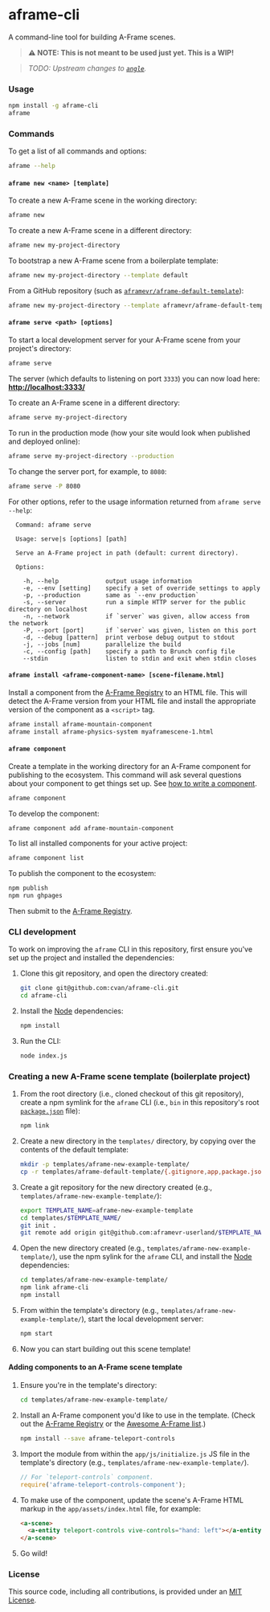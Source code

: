 # aframe-cli

A command-line tool for building A-Frame scenes.

> **⚠ NOTE:️ This is not meant to be used just yet. This is a WIP!**

> _TODO: Upstream changes to [`angle`](https://github.com/aframevr/angle)._


### Usage

```sh
npm install -g aframe-cli
aframe
```


### Commands

To get a list of all commands and options:

```sh
aframe --help
```

#### `aframe new <name> [template]`

To create a new A-Frame scene in the working directory:

```sh
aframe new
```

To create a new A-Frame scene in a different directory:

```sh
aframe new my-project-directory
```

To bootstrap a new A-Frame scene from a boilerplate template:

```sh
aframe new my-project-directory --template default
```

From a GitHub repository (such as [`aframevr/aframe-default-template`](https://github.com/aframevr/aframe-default-template)):

```sh
aframe new my-project-directory --template aframevr/aframe-default-template
```

#### `aframe serve <path> [options]`

To start a local development server for your A-Frame scene from your project's directory:

```sh
aframe serve
```

The server (which defaults to listening on port `3333`) you can now load here: **[http://localhost:3333/](http://localhost:3333/)**

To create an A-Frame scene in a different directory:

```sh
aframe serve my-project-directory
```

To run in the production mode (how your site would look when published and deployed online):

```sh
aframe serve my-project-directory --production
```

To change the server port, for example, to `8080`:

```sh
aframe serve -P 8080
```

For other options, refer to the usage information returned from `aframe serve --help`:

```
  Command: aframe serve

  Usage: serve|s [options] [path]

  Serve an A-Frame project in path (default: current directory).

  Options:

    -h, --help             output usage information
    -e, --env [setting]    specify a set of override settings to apply
    -p, --production       same as `--env production`
    -s, --server           run a simple HTTP server for the public directory on localhost
    -n, --network          if `server` was given, allow access from the network
    -P, --port [port]      if `server` was given, listen on this port
    -d, --debug [pattern]  print verbose debug output to stdout
    -j, --jobs [num]       parallelize the build
    -c, --config [path]    specify a path to Brunch config file
    --stdin                listen to stdin and exit when stdin closes
```

#### `aframe install <aframe-component-name> [scene-filename.html]`

Install a component from the [A-Frame Registry](https://aframe.io/registry) to an HTML file. This will detect the A-Frame version from your HTML file and install the appropriate version of the component as a `<script>` tag.

```sh
aframe install aframe-mountain-component
aframe install aframe-physics-system myaframescene-1.html
```

#### `aframe component`

[component]: https://aframe.io/docs/master/introduction/writing-a-component.html

Create a template in the working directory for an A-Frame component for publishing to the ecosystem. This command will ask several questions about your component to get things set up. See [how to write a component][component].

```sh
aframe component
```

To develop the component:

```sh
aframe component add aframe-mountain-component
```

To list all installed components for your active project:

```sh
aframe component list
```

To publish the component to the ecosystem:

```sh
npm publish
npm run ghpages
```

Then submit to the [A-Frame Registry](https://github.com/aframevr/aframe-registry).


### CLI development

To work on improving the `aframe` CLI in this repository, first ensure you've set up the project and installed the dependencies:

1. Clone this git repository, and open the directory created:

    ```sh
    git clone git@github.com:cvan/aframe-cli.git
    cd aframe-cli
    ```

2. Install the [Node](https://nodejs.org/en/download/) dependencies:

    ```sh
    npm install
    ```

3. Run the CLI:

    ```sh
    node index.js
    ```


### Creating a new A-Frame scene template (boilerplate project)

1. From the root directory (i.e., cloned checkout of this git repository), create a npm symlink for the `aframe` CLI (i.e., `bin` in this repository's root [`package.json`](package.json) file):

    ```sh
    npm link
    ```

2. Create a new directory in the `templates/` directory, by copying over the contents of the default template:

    ```sh
    mkdir -p templates/aframe-new-example-template/
    cp -r templates/aframe-default-template/{.gitignore,app,package.json} templates/aframe-new-example-template/.
    ```

3. Create a git repository for the new directory created (e.g., `templates/aframe-new-example-template/`):

    ```sh
    export TEMPLATE_NAME=aframe-new-example-template
    cd templates/$TEMPLATE_NAME/
    git init .
    git remote add origin git@github.com:aframevr-userland/$TEMPLATE_NAME.git
    ```

4. Open the new directory created (e.g., `templates/aframe-new-example-template/`), use the npm sylink for the `aframe` CLI, and install the [Node](https://nodejs.org/en/download/) dependencies:

    ```sh
    cd templates/aframe-new-example-template/
    npm link aframe-cli
    npm install
    ```

5. From within the template's directory (e.g., `templates/aframe-new-example-template/`), start the local development server:

    ```sh
    npm start
    ```

6. Now you can start building out this scene template!

#### Adding components to an A-Frame scene template

1. Ensure you're in the template's directory:

    ```sh
    cd templates/aframe-new-example-template/
    ```

2. Install an A-Frame component you'd like to use in the template. (Check out the [A-Frame Registry](https://aframe.io/registry) or the [Awesome A-Frame list](https://github.com/aframevr/awesome-aframe#components).)

    ```sh
    npm install --save aframe-teleport-controls
    ```

3. Import the module from within the `app/js/initialize.js` JS file in the template's directory (e.g., `templates/aframe-new-example-template/`).

    ```js
    // For `teleport-controls` component.
    require('aframe-teleport-controls-component');
    ```

4. To make use of the component, update the scene's A-Frame HTML markup in the `app/assets/index.html` file, for example:

    ```html
    <a-scene>
      <a-entity teleport-controls vive-controls="hand: left"></a-entity>
    </a-scene>
    ```

4. Go wild!


### License

This source code, including all contributions, is provided under an [MIT License](LICENSE.md).
